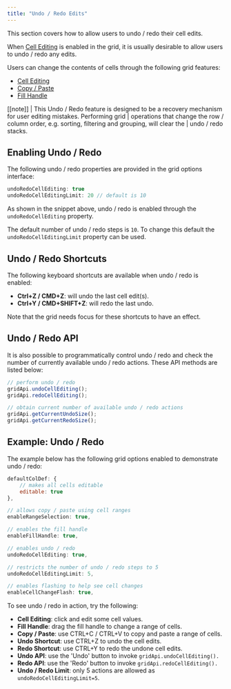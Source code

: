 ```yaml
---
title: "Undo / Redo Edits"
--- 
```


This section covers how to allow users to undo / redo their cell edits.

When [Cell Editing](../javascript-grid-cell-editing/) is enabled in the grid, it is usually desirable to allow users to undo / redo any edits.

Users can change the contents of cells through the following grid features:

- [Cell Editing](../cell-editing/)
- [Copy / Paste](../clipboard/)
- [Fill Handle](../range-selection-fill-handle/)

[[note]]
| This Undo / Redo feature is designed to be a recovery mechanism for user editing mistakes. Performing grid 
| operations that change the row / column order, e.g. sorting, filtering and grouping, will clear the 
| undo / redo stacks.

## Enabling Undo / Redo

The following undo / redo properties are provided in the grid options interface:

```js
undoRedoCellEditing: true
undoRedoCellEditingLimit: 20 // default is 10
```

As shown in the snippet above, undo / redo is enabled through the `undoRedoCellEditing` property.


The default number of undo / redo steps is `10`. To change this default the `undoRedoCellEditingLimit` property can be used.

## Undo / Redo Shortcuts


The following keyboard shortcuts are available when undo / redo is enabled:

- **Ctrl+Z / CMD+Z**: will undo the last cell edit(s).
- **Ctrl+Y / CMD+SHIFT+Z**: will redo the last undo.

Note that the grid needs focus for these shortcuts to have an effect.

## Undo / Redo API

It is also possible to programmatically control undo / redo and check the number of currently available undo / redo actions. These API methods are listed below:

```js
// perform undo / redo
gridApi.undoCellEditing();
gridApi.redoCellEditing();

// obtain current number of available undo / redo actions
gridApi.getCurrentUndoSize();
gridApi.getCurrentRedoSize();
```

## Example: Undo / Redo

The example below has the following grid options enabled to demonstrate undo / redo:

```js
defaultColDef: {
    // makes all cells editable
    editable: true
},

// allows copy / paste using cell ranges
enableRangeSelection: true,

// enables the fill handle
enableFillHandle: true,

// enables undo / redo
undoRedoCellEditing: true,

// restricts the number of undo / redo steps to 5
undoRedoCellEditingLimit: 5,

// enables flashing to help see cell changes
enableCellChangeFlash: true,
```

To see undo / redo in action, try the following:

- **Cell Editing**: click and edit some cell values.
- **Fill Handle**: drag the fill handle to change a range of cells.
- **Copy / Paste**: use CTRL+C / CTRL+V to copy and paste a range of cells.
- **Undo Shortcut**: use CTRL+Z to undo the cell edits.
- **Redo Shortcut**: use CTRL+Y to redo the undone cell edits.
- **Undo API**: use the 'Undo' button to invoke `gridApi.undoCellEditing().`
- **Redo API**: use the 'Redo' button to invoke `gridApi.redoCellEditing().`
- **Undo / Redo Limit**: only 5 actions are allowed as `undoRedoCellEditingLimit=5`.

<grid-example title='Undo / Redo' name='undo-redo' type='generated' options='{ "enterprise": true, "exampleHeight": 530, "modules": ["clientside", "range", "clipboard"] }'></grid-example>
